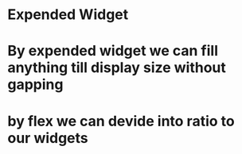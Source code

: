 # Expended Widget
# By expended widget we can fill anything till display size without gapping
# by flex we can devide into ratio to our widgets

